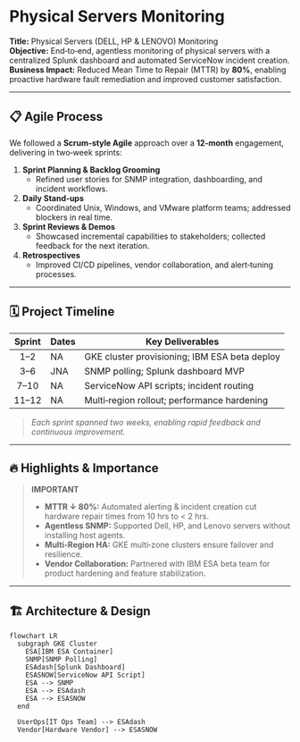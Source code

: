 # Physical Servers Monitoring

**Title:** Physical Servers (DELL, HP & LENOVO) Monitoring  
**Objective:** End‑to‑end, agentless monitoring of physical servers with a centralized Splunk dashboard and automated ServiceNow incident creation.  
**Business Impact:** Reduced Mean Time to Repair (MTTR) by **80%**, enabling proactive hardware fault remediation and improved customer satisfaction.

---

## 📋 Agile Process

We followed a **Scrum‑style Agile** approach over a **12‑month** engagement, delivering in two‑week sprints:

1. **Sprint Planning & Backlog Grooming**  
   - Refined user stories for SNMP integration, dashboarding, and incident workflows.  
2. **Daily Stand‑ups**  
   - Coordinated Unix, Windows, and VMware platform teams; addressed blockers in real time.  
3. **Sprint Reviews & Demos**  
   - Showcased incremental capabilities to stakeholders; collected feedback for the next iteration.  
4. **Retrospectives**  
   - Improved CI/CD pipelines, vendor collaboration, and alert‑tuning processes.

---

## 🗓️ Project Timeline

| Sprint  | Dates    | Key Deliverables                              |
|:-------:|----------|-----------------------------------------------|
| 1–2     |NA      | GKE cluster provisioning; IBM ESA beta deploy |
| 3–6     | JNA    | SNMP polling; Splunk dashboard MVP            |
| 7–10    | NA     | ServiceNow API scripts; incident routing      |
| 11–12   | NA     | Multi‑region rollout; performance hardening   |

> _Each sprint spanned two weeks, enabling rapid feedback and continuous improvement._

---

## 🔥 Highlights & Importance

> **IMPORTANT**  
> - **MTTR ↓ 80%:** Automated alerting & incident creation cut hardware repair times from 10 hrs to < 2 hrs.  
> - **Agentless SNMP:** Supported Dell, HP, and Lenovo servers without installing host agents.  
> - **Multi‑Region HA:** GKE multi‑zone clusters ensure failover and resilience.  
> - **Vendor Collaboration:** Partnered with IBM ESA beta team for product hardening and feature stabilization.

---

## 🏗️ Architecture & Design

```mermaid
flowchart LR
  subgraph GKE Cluster
    ESA[IBM ESA Container]
    SNMP[SNMP Polling]
    ESAdash[Splunk Dashboard]
    ESASNOW[ServiceNow API Script]
    ESA --> SNMP
    ESA --> ESAdash
    ESA --> ESASNOW
  end

  UserOps[IT Ops Team] --> ESAdash
  Vendor[Hardware Vendor] --> ESASNOW
